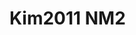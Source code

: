 <a name="material" />

# Kim2011 NM2
<script type="application/ld+json">
  {
    "@context": "https://schema.org/",
    "@type": "ChemicalSubstance",
    "http://purl.org/dc/terms/conformsTo":
      {
        "@type": "CreativeWork",
        "@id": "https://bioschemas.org/profiles/ChemicalSubstance/0.4-RELEASE/"
      },
    "@id": "https://egonw.github.io/nanowiki/nanowiki294.html#material",
    "name": "Kim2011 NM2",
    "sameAs": "http://127.0.0.1/mediawiki/index.php/Special:URIResolver/Kim2011_NM2"
  }
</script>

